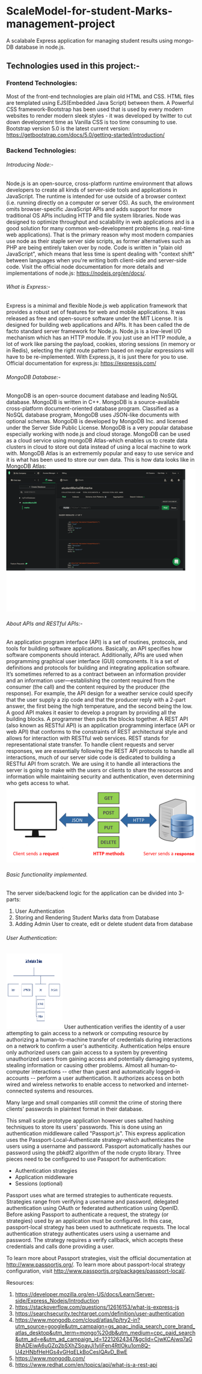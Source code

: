 # ScaleModel-for-student-Marks-management-project
A scalabale Express application for managing student results using mongo-DB database in node.js.
## Technologies used in this project:-
### Frontend Technologies: 
Most of the front-end technologies are plain old HTML and CSS. HTML files are templated using EJS(Embedded Java Script) between them.
A Powerful CSS framework-Bootstrap has been used that is used by every modern websites to render modern sleek styles - it was developed by twitter to cut down development time as Vanilla CSS is too time consuming to use. Bootstrap version 5.0 is the latest current version: https://getbootstrap.com/docs/5.0/getting-started/introduction/ 
### Backend Technologies: 
###### Introducing Node:-
Node.js is an open-source, cross-platform runtime environment that allows developers to create all kinds of server-side tools and applications in JavaScript. The runtime is intended for use outside of a browser context (i.e. running directly on a computer or server OS). As such, the environment omits browser-specific JavaScript APIs and adds support for more traditional OS APIs including HTTP and file system libraries. Node was designed to optimize throughput and scalability in web applications and is a good solution for many common web-development problems (e.g. real-time web applications). That is the primary reason why most modern companies use node as their staple server side scripts, as former alternatives such as PHP are being entirely taken over by node.
Code is written in "plain old JavaScript", which means that less time is spent dealing with "context shift" between languages when you're writing both client-side and server-side code.
Visit the official node documentation for more details and implementations of node.js: https://nodejs.org/en/docs/.


###### What is Express:-
Express is a minimal and flexible Node.js web application framework that provides a robust set of features for web and mobile applications. It was released as free and open-source software under the MIT License. It is designed for building web applications and APIs. It has been called the de facto standard server framework for Node.js.  Node.js is a low-level I/O mechanism which has an HTTP module. If you just use an HTTP module, a lot of work like parsing the payload, cookies, storing sessions (in memory or in Redis), selecting the right route pattern based on regular expressions will have to be re-implemented. With Express.js, it is just there for you to use. Official documentation for express.js: https://expressjs.com/

###### MongoDB Database:-
MongoDB is an open-source document database and leading NoSQL database. MongoDB is written in C++. MongoDB is a source-available cross-platform document-oriented database program. Classified as a NoSQL database program, MongoDB uses JSON-like documents with optional schemas. MongoDB is developed by MongoDB Inc. and licensed under the Server Side Public License. MongoDB is a very popular database especially working with node.js and cloud storage. MongoDB can be used as a cloud service using mongoDB Atlas-which enables us to create data clusters in cloud to store out data instead of using a local machine to work with. MongoDB Atlas is an extrememly popular and easy to use service and it is what has been used to store our own data. 
This is how data looks like in MongoDB Atlas:
<img src = "public/img/MongoDB_atlas_screenshot.png" alt = "MongoDB Atlas Screenshot">

###### About APIs and RESTful APIs:-
An application program interface (API) is a set of routines, protocols, and tools for building software applications. Basically, an API specifies how software components should interact. Additionally, APIs are used when programming graphical user interface (GUI) components. It is a set of definitions and protocols for building and integrating application software. It’s sometimes referred to as a contract between an information provider and an information user—establishing the content required from the consumer (the call) and the content required by the producer (the response). For example, the API design for a weather service could specify that the user supply a zip code and that the producer reply with a 2-part answer, the first being the high temperature, and the second being the low. A good API makes it easier to develop a program by providing all the building blocks. A programmer then puts the blocks together. 
A REST API (also known as RESTful API) is an application programming interface (API or web API) that conforms to the constraints of REST architectural style and allows for interaction with RESTful web services. REST stands for representational state transfer.
To handle client requests and server responses, we are essentially following the REST API protocols to handle all interactions, much of our server side code is dedicated to building a RESTful API from scratch. We are using it to handle all interactions the server is going to make with the users or clients to share the resources and information while maintaining security and authentication, even determining who gets access to what.
<img src = "public/img/REST_API_diagram.png">

###### Basic functionality implemented.
The server side/backend logic for the application can be divided into 3-parts:
1. User Authentication
2. Storing and Rendering Student Marks data from Database
3. Adding Admin User to create, edit or delete student data from database

###### User Authentication:
<img src = "public/img/authentication choices.png" alt = "Authentication Choices" width = 150px height = 200px>
User authentication verifies the identity of a user attempting to gain access to a network or computing resource by authorizing a human-to-machine transfer of credentials during interactions on a network to confirm a user's authenticity.
Authentication helps ensure only authorized users can gain access to a system by preventing unauthorized users from gaining access and potentially damaging systems, stealing information or causing other problems. Almost all human-to-computer interactions -- other than guest and automatically logged-in accounts -- perform a user authentication. It authorizes access on both wired and wireless networks to enable access to networked and internet-connected systems and resources.


Many large and small companies still commit the crime of storing there clients' passwords in plaintext format in their database.

This small scale prototype application however uses salted hashing techniques to store its users' passwords. This is done using an authentication middleware called "Passport.js". This express application uses the Passport-Local-Authenticate strategy-which authenticates the users using a username and password. Passport automatically hashes our password using the pbkdf2 algorithm of the node crypto library.
Three pieces need to be configured to use Passport for authentication: 

* Authentication strategies
* Application middleware
* Sessions (optional)

Passport uses what are termed strategies to authenticate requests. Strategies range from verifying a username and password, delegated authentication using OAuth or federated authentication using OpenID. Before asking Passport to authenticate a request, the strategy (or strategies) used by an application must be configured. In this case, passport-local strategy has been used to authneticate requests. The local authentication strategy authenticates users using a username and password. The strategy requires a verify callback, which accepts these credentials and calls done providing a user. 

To learn more about Passport strategies, visit the official documentation at http://www.passportjs.org/. To learn more about passport-local strategy configuration, visit http://www.passportjs.org/packages/passport-local/.




Resources:
1. https://developer.mozilla.org/en-US/docs/Learn/Server-side/Express_Nodejs/Introduction
2. https://stackoverflow.com/questions/12616153/what-is-express-js
3. https://searchsecurity.techtarget.com/definition/user-authentication
4. https://www.mongodb.com/cloud/atlas/lp/try2-in?utm_source=google&utm_campaign=gs_apac_india_search_core_brand_atlas_desktop&utm_term=mongo%20db&utm_medium=cpc_paid_search&utm_ad=e&utm_ad_campaign_id=12212624347&gclid=CjwKCAjwq7aGBhADEiwA6uGZp2bSXhZSoayJi1yIiFen4RtlOku1om8Q-U4zHNbfHeHGs4vGHqELkBoCesIQAvD_BwE
5. https://www.mongodb.com/
6. https://www.redhat.com/en/topics/api/what-is-a-rest-api